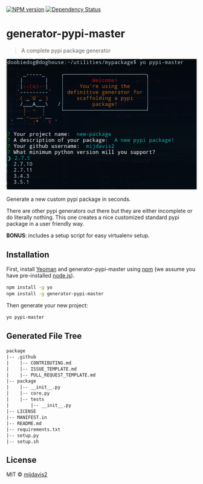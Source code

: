 [![NPM version][npm-image]][npm-url] [![Dependency Status][daviddm-image]][daviddm-url]

# generator-pypi-master 

> A complete pypi package generator

![Generator example](assets/yeoman-example.png)

Generate a new custom pypi package in seconds.

There are other pypi generators out there 
but they are either incomplete or do literally nothing.
This one creates a nice customized standard pypi package 
in a user friendly way.

**BONUS**: includes a setup script for easy virtualenv setup.

## Installation

First, install [Yeoman](http://yeoman.io) and generator-pypi-master using [npm](https://www.npmjs.com/) (we assume you have pre-installed [node.js](https://nodejs.org/)).

```bash
npm install -g yo
npm install -g generator-pypi-master
```

Then generate your new project:

```bash
yo pypi-master
```

## Generated File Tree

```
package
|-- .github
|    |-- CONTRIBUTING.md
|    |-- ISSUE_TEMPLATE.md
|    |-- PULL_REQUEST_TEMPLATE.md
|-- package
|    |-- __init__.py
|    |-- core.py
|    |-- tests
|        |-- __init__.py
|-- LICENSE 
|-- MANIFEST.in
|-- README.md
|-- requirements.txt
|-- setup.py 
|-- setup.sh
```

## License

MIT © [mijdavis2](https://mdavis.io)


[npm-image]: https://badge.fury.io/js/generator-pypi-master.svg
[npm-url]: https://npmjs.org/package/generator-pypi-master
[travis-image]: https://travis-ci.org/mijdavis2/generator-pypi-master.svg?branch=master
[travis-url]: https://travis-ci.org/mijdavis2/generator-pypi-master
[daviddm-image]: https://david-dm.org/mijdavis2/generator-pypi-master.svg?theme=shields.io
[daviddm-url]: https://david-dm.org/mijdavis2/generator-pypi-master
